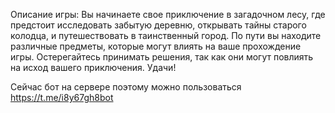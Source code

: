 Описание игры:
Вы начинаете свое приключение в загадочном лесу, где предстоит исследовать забытую деревню, открывать тайны старого колодца, и путешествовать в таинственный город. По пути вы находите различные предметы, которые могут влиять на ваше прохождение игры. Остерегайтесь принимать решения, так как они могут повлиять на исход вашего приключения. Удачи!

Сейчас бот на сервере поэтому можно пользоваться https://t.me/i8y67gh8bot